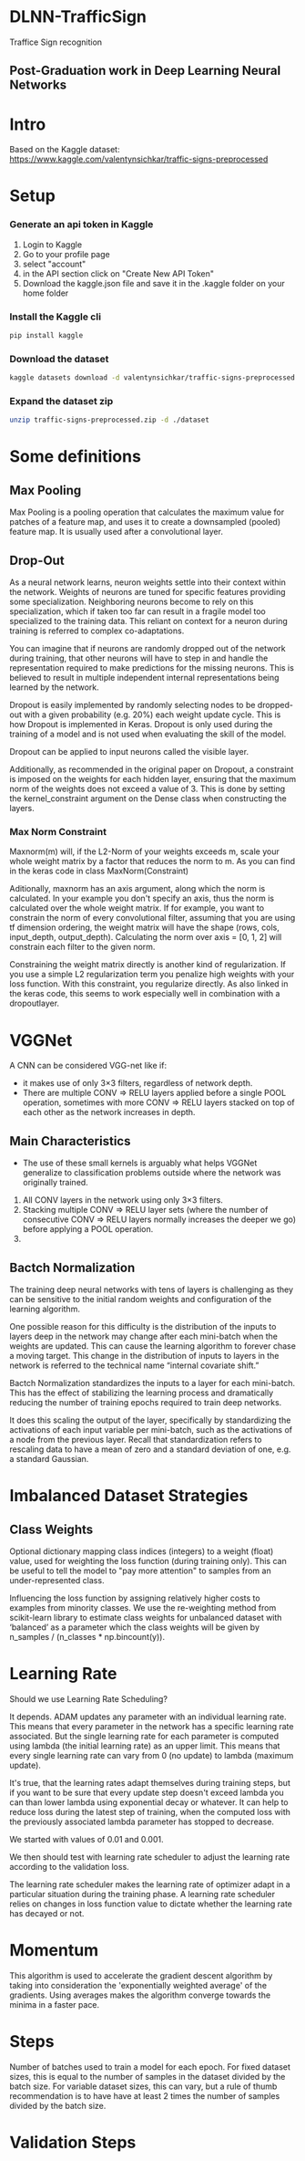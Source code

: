 # DLNN-TrafficSign

Traffice Sign recognition

## Post-Graduation work in Deep Learning Neural Networks

# Intro

Based on the Kaggle dataset: <https://www.kaggle.com/valentynsichkar/traffic-signs-preprocessed>

# Setup

### Generate an api token in Kaggle

1. Login to Kaggle
2. Go to your profile page
3. select "account"
4. in the API section click on "Create New API Token"
5. Download the kaggle.json file and save it in the .kaggle folder on your home folder

### Install the Kaggle cli

```bash
pip install kaggle
```

### Download the dataset

```bash
kaggle datasets download -d valentynsichkar/traffic-signs-preprocessed
```

### Expand the dataset zip
```bash
unzip traffic-signs-preprocessed.zip -d ./dataset
```

# Some definitions


## Max Pooling

Max Pooling is a pooling operation that calculates the maximum value for patches of a feature map, and uses it to create a downsampled (pooled) feature map. It is usually used after a convolutional layer.
## Drop-Out
As a neural network learns, neuron weights settle into their context within the network. Weights of neurons are tuned for specific features providing some specialization. Neighboring neurons become to rely on this specialization, which if taken too far can result in a fragile model too specialized to the training data. This reliant on context for a neuron during training is referred to complex co-adaptations.

You can imagine that if neurons are randomly dropped out of the network during training, that other neurons will have to step in and handle the representation required to make predictions for the missing neurons. This is believed to result in multiple independent internal representations being learned by the network.

Dropout is easily implemented by randomly selecting nodes to be dropped-out with a given probability (e.g. 20%) each weight update cycle. This is how Dropout is implemented in Keras. Dropout is only used during the training of a model and is not used when evaluating the skill of the model.

Dropout can be applied to input neurons called the visible layer.

Additionally, as recommended in the original paper on Dropout, a constraint is imposed on the weights for each hidden layer, ensuring that the maximum norm of the weights does not exceed a value of 3. This is done by setting the kernel_constraint argument on the Dense class when constructing the layers.

### Max Norm Constraint

Maxnorm(m) will, if the L2-Norm of your weights exceeds m, scale your whole weight matrix by a factor that reduces the norm to m. As you can find in the keras code in class MaxNorm(Constraint)

Aditionally, maxnorm has an axis argument, along which the norm is calculated. In your example you don't specify an axis, thus the norm is calculated over the whole weight matrix. If for example, you want to constrain the norm of every convolutional filter, assuming that you are using tf dimension ordering, the weight matrix will have the shape (rows, cols, input_depth, output_depth). Calculating the norm over axis = [0, 1, 2] will constrain each filter to the given norm.

Constraining the weight matrix directly is another kind of regularization. If you use a simple L2 regularization term you penalize high weights with your loss function. With this constraint, you regularize directly. As also linked in the keras code, this seems to work especially well in combination with a dropoutlayer.
# VGGNet

A CNN can be considered VGG-net like if:
- it makes use of only 3×3 filters, regardless of network depth.
- There are multiple CONV => RELU layers applied before a single POOL operation, sometimes with more CONV => RELU layers stacked on top of each other as the network increases in depth.

## Main Characteristics

- The use of these small kernels is arguably what helps VGGNet generalize to classification problems outside where the network was originally trained.

1. All CONV layers in the network using only 3×3 filters.
2. Stacking multiple CONV => RELU layer sets (where the number of consecutive CONV => RELU layers normally increases the deeper we go) before applying a POOL operation.
3. 

## Bactch Normalization

The training deep neural networks with tens of layers is challenging as they can be sensitive to the initial random weights and configuration of the learning algorithm.

One possible reason for this difficulty is the distribution of the inputs to layers deep in the network may change after each mini-batch when the weights are updated. This can cause the learning algorithm to forever chase a moving target. This change in the distribution of inputs to layers in the network is referred to the technical name “internal covariate shift.”

Bactch Normalization standardizes the inputs to a layer for each mini-batch. This has the effect of stabilizing the learning process and dramatically reducing the number of training epochs required to train deep networks.

It does this scaling the output of the layer, specifically by standardizing the activations of each input variable per mini-batch, such as the activations of a node from the previous layer. Recall that standardization refers to rescaling data to have a mean of zero and a standard deviation of one, e.g. a standard Gaussian.

# Imbalanced Dataset Strategies

## Class Weights

Optional dictionary mapping class indices (integers) to a weight (float) value, used for weighting the loss function (during training only). This can be useful to tell the model to "pay more attention" to samples from an under-represented class.

Influencing the loss function by assigning relatively higher costs to examples from minority classes. We use the re-weighting method from scikit-learn library to estimate class weights for unbalanced dataset with ‘balanced’ as a parameter which the class weights will be given by n_samples / (n_classes * np.bincount(y)).

# Learning Rate

Should we use Learning Rate Scheduling?

It depends. ADAM updates any parameter with an individual learning rate. This means that every parameter in the network has a specific learning rate associated.
But the single learning rate for each parameter is computed using lambda (the initial learning rate) as an upper limit. This means that every single learning rate can vary from 0 (no update) to lambda (maximum update).

It's true, that the learning rates adapt themselves during training steps, but if you want to be sure that every update step doesn't exceed lambda you can than lower lambda using exponential decay or whatever. It can help to reduce loss during the latest step of training, when the computed loss with the previously associated lambda parameter has stopped to decrease.

We started with values of 0.01 and 0.001. 

We then should test with learning rate scheduler to adjust the learning rate according to the validation loss.

The learning rate scheduler makes the learning rate of optimizer adapt in a particular situation during the training phase. A learning rate scheduler relies on changes in loss function value to dictate whether the learning rate has decayed or not.

# Momentum

This algorithm is used to accelerate the gradient descent algorithm by taking into consideration the 'exponentially weighted average' of the gradients. Using averages makes the algorithm converge towards the minima in a faster pace.
# Steps

Number of batches used to train a model for each epoch. For fixed dataset sizes, this is equal to the number of samples in the dataset divided by the batch size.
For variable dataset sizes, this can vary, but a rule of thumb recommendation is to have have at least 2 times the number of samples divided by the batch size.

# Validation Steps